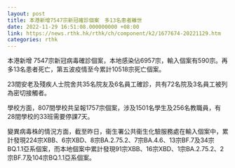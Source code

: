 ```yaml
---
layout: post
title: 本港新增7547宗新冠確診個案　多13名患者離世
date: 2022-11-29 16:51:08.000000000 +08:00
link: https://news.rthk.hk/rthk/ch/component/k2/1677674-20221129.htm
categories: rthk
---
```


本港新增 7547宗新冠病毒確診個案，本地感染佔6957宗，輸入個案有590宗。再多13名患者死亡，第五波疫情至今累計10518宗死亡個案。

23間安老及殘疾人士院舍共35名院友及6名員工確診，共有72名院及3名員工被列為密切接觸者。

學校方面，807間學校共呈報1757宗個案，涉及1501名學生及256名教職員，有28間學校的33班需要停課7天。

變異病毒株的情況方面，截至昨日，衞生署公共衞生化驗服務處在輸入個案中，累計發現224宗XBB、6宗XBD、8宗BA.2.75.2、7宗BA.4.6、13宗BF.7及34宗BQ.1.1亞系個案，而本地個案中累計發現91宗XBB、16宗XBD、1宗BA.2.75.2、2宗BF.7及104宗BQ.1.1亞系個案。
